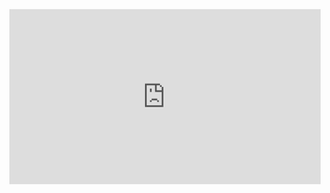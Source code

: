 
<iframe width="560" height="315" src="https://www.youtube.com/embed/8aFExf4O6cM?si=0b0YGg-d_FHBKx6G" title="YouTube video player" frameborder="0" allow="accelerometer; autoplay; clipboard-write; encrypted-media; gyroscope; picture-in-picture; web-share" referrerpolicy="strict-origin-when-cross-origin" allowfullscreen></iframe>
